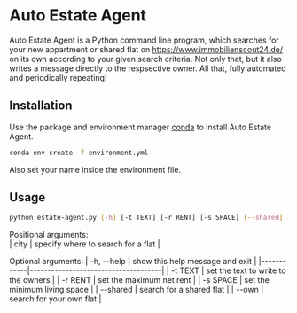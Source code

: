 # Auto Estate Agent

Auto Estate Agent is a Python command line program, which searches
for your new appartment or shared flat on https://www.immobilienscout24.de/
on its own according to your given search criteria.
Not only that, but it also writes a message directly to the respsective owner.
All that, fully automated and periodically repeating!

## Installation

Use the package and environment manager [conda](https://docs.conda.io/en/latest/) to install Auto Estate Agent.

```bash
conda env create -f environment.yml
```

Also set your name inside the environment file.

## Usage

```bash
python estate-agent.py [-h] [-t TEXT] [-r RENT] [-s SPACE] [--shared] [--own] city
```

Positional arguments:  
| city | specify where to search for a flat |

Optional arguments:
| -h, --help | show this help message and exit |
|------------|-------------------------------------|
| -t TEXT | set the text to write to the owners |
| -r RENT | set the maximum net rent |
| -s SPACE | set the minimum living space |
| --shared | search for a shared flat |
| --own | search for your own flat |
